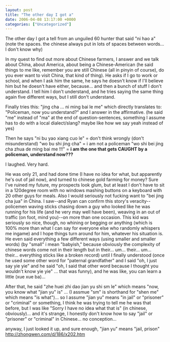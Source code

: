 ```yaml
---
layout: post
title: "The other day I got a"
date: 2006-04-08 13:17:00 +0000
categories: ["Uncategorized"]
---
```


The other day I got a tell from an unguiled 60 hunter that said "ni   hao   a"   (note the spaces. the chinese always put in lots of spaces between words... I don't know why)

In my quest to find out more about Chinese farmers, I answer and we talk about China, about America, about being a Chinese-American (he said things to me like, remember you are still Chinese (all in pinyin of course), do you ever want to visit China, that kind of thing). He asks if I go to work or school, and when I ask him the same, he says he doesn't know if I'll believe him but he doesn't have either, because... and then a bunch of stuff I don't understand. I tell him I don't understand, and he tries saying the same thing again five different ways, but I still don't understand. 

Finally tries this: "jing  cha ... ni ming bai le me"   which directly translates to: "Policeman, now you understand?" and I answer in the affirmative. (he said "me" instead of "ma" at the end of question-sentences, something I assume has to do with a local dialect/slang? maybe like how we say yeah instead of yes) 

Then he says "ni bu yao xiang cuo le" = don't think wrongly (don't misunderstand)
"wo bu shi jing cha" = i am not a policeman
"wo shi bei jing cha zhua de      ming bai me !!!" = **i am the one that gets CAUGHT by a policeman, understand now???**

I laughed. Very hard.

He was only 21, and had done time (I have no idea for what, but apparently he's out of jail now), and turned to chinese gold farming for money? Sure I've ruined my future, my prospects look glum, but at least I don't have to sit in a 120degree room with no windows mashing buttons on a keyboard with 20 other guys for meals. Also I would seriously not fucking want to "bei jing cha jua" in China. I saw--and Ryan can confirm this story's veracity--policemen waving sticks chasing down a guy who looked like he was running for his life (and he very may well have been), weaving in an out of traffic (on foot, mind you)--on more than one occasion. This kid was seriously so nice, though, no whining or begging or anything (which is 100% more than what I can say for everyone else who randomly whispers me ingame) and I hope things turn around for him, whatever his situation is. He even said everything a few different ways (using smaller and smaller words) (by "small" i mean "babyish," because obviously the complexity of chinese words come not in their length but in their... um... their... um... their... everything sticks like a broken record) until I finally understood (once he used some other word for "paternal grandfather" and I said "oh, I just say yie yie" and he said "oh, I said that other word because I thought you wouldn't know yie yie" ... that was funny), and he was like, you can learn a little (xue xue ba)... 

After that, he said "zhe huei zhi dao   jian  yu  shi sm le" which means "now, you know what "jian yu" is"   ... (I assmue "sm" is shorthand for "shen me" which means "is what")... so I assume "jian yu" means "in jail" or "prisoner" or "criminal" or something, I think he was trying to tell me he was that before, but I was like "Sorry I have no idea what that is" (in chinese, obviously)... and it's strange, I honestly don't know how to say "jail" or "prisoner" or "criminal" in Chinese... no conception... 

anyway, I just looked it up, and sure enough, "jian yu" means "jail, prison" http://zhongwen.com/d/186/x202.htm